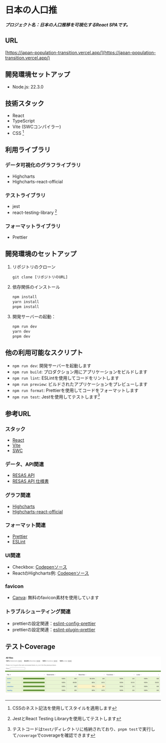 # 日本の人口推

***プロジェクト名：日本の人口推移を可視化するReact SPAです。***

## URL
[https://japan-population-transition.vercel.app/](https://japan-population-transition.vercel.app/)

## 開発環境セットアップ
- Node.js: 22.3.0

## 技術スタック
- React
- TypeScript
- Vite (SWCコンパイラー)
- CSS [^1]
[^1]: CSSのネスト記法を使用してスタイルを適用します

## 利用ライブラリ
### データ可視化のグラフライブラリ
- Highcharts
- Highcharts-react-official

### テストライブラリ
- jest
- react-testing-library [^2]
[^2]: JestとReact Testing Libraryを使用してテストします

### フォーマットライブラリ
- Prettier

## 開発環境のセットアップ

1. リポジトリのクローン
   ```
   git clone [リポジトリのURL]
   ```

2. 依存関係のインストール
   ```
   npm install
   yarn install
   pnpm install
   ```

3. 開発サーバーの起動：
   ```
   npm run dev
   yarn dev
   pnpm dev
   ```

## 他の利用可能なスクリプト

- `npm run dev`: 開発サーバーを起動します
- `npm run build`: プロダクション用にアプリケーションをビルドします
- `npm run lint`: ESLintを使用してコードをリントします
- `npm run preview`: ビルドされたアプリケーションをプレビューします
- `npm run format`: Prettierを使用してコードをフォーマットします
- `npm run test`: Jestを使用してテストします[^3]
[^3]: テストコードは`test/`ディレクトリに格納されており、`pnpm test`で実行して`/coverage`でcoverageを確認できます

## 参考URL
### スタック
- [React](https://react.dev/)
- [Vite](https://vitejs.dev/)
- [SWC](https://swc.rs/)

### データ、API関連
- [RESAS API](https://opendata.resas-portal.go.jp/)
- [RESAS API 仕様書](https://opendata.resas-portal.go.jp/docs/api/v1/index.html)

### グラフ関連
- [Highcharts](https://www.highcharts.com/)
- [Highcharts-react-official](https://github.com/highcharts/highcharts-react)

### フォーマット関連
- [Prettier](https://prettier.io/)
- [ESLint](https://eslint.org/)

### UI関連
- Checkbox: [Codepenソース](https://codepen.io/north-of-rapture/pen/rWqega)
- ReactのHighcharts例: [Codepenソース](https://codepen.io/search/pens?q=react+highcharts)

### favicon
- [Canva](https://www.canva.com/ja_jp/): 無料のfavicon素材を使用しています

### トラブルシューティング関連
- prettierの設定関連：[eslint-config-prettier](https://github.com/prettier/eslint-config-prettier)
- prettierの設定関連：[eslint-plugin-prettier](https://github.com/prettier/eslint-plugin-prettier)

## テストCoverage
![jest-coverage](./public/images/jest-coverage.png)